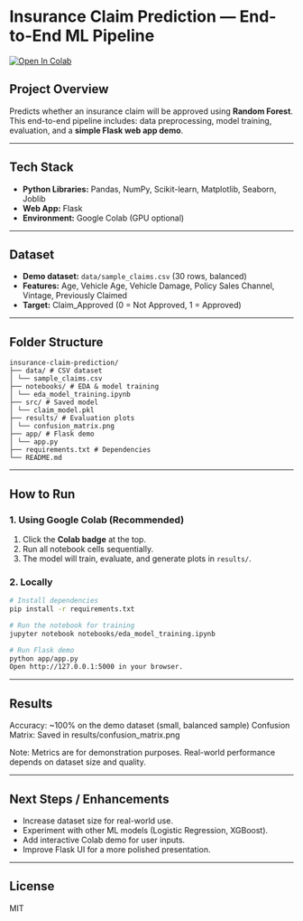 # Insurance Claim Prediction — End-to-End ML Pipeline

[![Open In Colab](https://colab.research.google.com/assets/colab-badge.svg)](https://colab.research.google.com/github/Sruthi-Reddy-B/Insurance_claim_prediction/blob/main/notebooks/eda_model_training.ipynb)

##  Project Overview
Predicts whether an insurance claim will be approved using **Random Forest**.  
This end-to-end pipeline includes: data preprocessing, model training, evaluation, and a **simple Flask web app demo**.

---

##  Tech Stack
- **Python Libraries:** Pandas, NumPy, Scikit-learn, Matplotlib, Seaborn, Joblib  
- **Web App:** Flask  
- **Environment:** Google Colab (GPU optional)

---

##  Dataset
- **Demo dataset:** `data/sample_claims.csv` (30 rows, balanced)  
- **Features:** Age, Vehicle Age, Vehicle Damage, Policy Sales Channel, Vintage, Previously Claimed  
- **Target:** Claim_Approved (0 = Not Approved, 1 = Approved)

---

##  Folder Structure
```
insurance-claim-prediction/
├── data/ # CSV dataset
│ └── sample_claims.csv
├── notebooks/ # EDA & model training
│ └── eda_model_training.ipynb
├── src/ # Saved model
│ └── claim_model.pkl
├── results/ # Evaluation plots
│ └── confusion_matrix.png
├── app/ # Flask demo
│ └── app.py
├── requirements.txt # Dependencies
└── README.md
```

---

##  How to Run

### 1️. Using Google Colab (Recommended)
1. Click the **Colab badge** at the top.  
2. Run all notebook cells sequentially.  
3. The model will train, evaluate, and generate plots in `results/`.

### 2️. Locally
```bash
# Install dependencies
pip install -r requirements.txt

# Run the notebook for training
jupyter notebook notebooks/eda_model_training.ipynb

# Run Flask demo
python app/app.py
Open http://127.0.0.1:5000 in your browser.
```
---

##  Results
Accuracy: ~100% on the demo dataset (small, balanced sample)
Confusion Matrix: Saved in results/confusion_matrix.png

Note: Metrics are for demonstration purposes. Real-world performance depends on dataset size and quality.

---

##  Next Steps / Enhancements

- Increase dataset size for real-world use.
- Experiment with other ML models (Logistic Regression, XGBoost).
- Add interactive Colab demo for user inputs.
- Improve Flask UI for a more polished presentation.

---

## License
MIT
